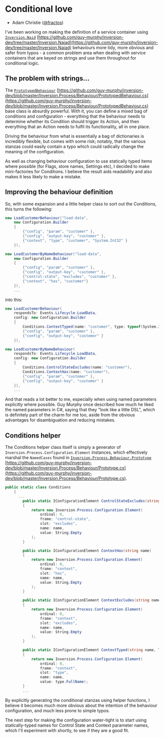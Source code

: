 # Conditional love

- Adam Christie ([@fractos](https://github.com/fractos))

I've been working on making the definition of a service container using [`Inversion.Naid`](https://github.com/guy-murphy/inversion-dev/tree/master/Inversion.Naiad) [https://github.com/guy-murphy/inversion-dev/tree/master/Inversion.Naiad](https://github.com/guy-murphy/inversion-dev/tree/master/Inversion.Naiad) behaviours more tidy, more obvious and safer from typos - a common problem area when dealing with service containers that are keyed on strings and use them throughout for conditional logic.

## The problem with strings...

The [`PrototypedBehaviour`](https://github.com/guy-murphy/inversion-dev/blob/master/Inversion.Process/Behaviour/PrototypedBehaviour.cs) [https://github.com/guy-murphy/inversion-dev/blob/master/Inversion.Process/Behaviour/PrototypedBehaviour.cs](https://github.com/guy-murphy/inversion-dev/blob/master/Inversion.Process/Behaviour/PrototypedBehaviour.cs) base class is absurdly powerful. With it, you can define a mixed bag of conditions and configuration - everything that the behaviour needs to determine whether its Condition should trigger its Action, and then everything that an Action needs to fulfil its functionality, all in one place.

Driving the behaviour from what is essentially a bag of dictionaries is incredibly flexible, but comes with some risk; notably, that the various stanzas could easily contain a typo which could radically change the meaning of the configuration.

As well as changing behaviour configuration to use statically typed items where possible (for Flags, store names, Settings etc), I decided to make mini-factories for Conditions. I believe the result aids readability and also makes it less likely to make a mistake.

## Improving the behaviour definition

So, with some expansion and a little helper class to sort out the Conditions, this turns the following:

```c#
new LoadCustomerBehaviour("load-data",
    new Configuration.Builder
    {
        {"config", "param", "customer" },
        {"config", "output-key", "customer" },
        {"context", "type", "customer", "System.Int32" }
    }),

new LoadCustomerByNameBehaviour("load-data",
    new Configuration.Builder
    {
        {"config", "param", "customer" },
        {"config", "output-key", "customer" },
        {"control-state", "excludes", "customer" },
        {"context", "has", "customer"}
    }),
    ...
```

into this:

```c#
new LoadCustomerBehaviour(
    respondsTo: Events.Lifecycle.LoadData,
    config: new Configuration.Builder
    {
        Conditions.ContextTyped(name: "customer", type: typeof(System.Int32)),
        {"config", "param", "customer" },
        {"config", "output-key", "customer" }
    }),

new LoadCustomerByNameBehaviour(
    respondsTo: Events.Lifecycle.LoadData,
    config: new Configuration.Builder
    {
        Conditions.ControlStateExcludes(name: "customer"),
        Conditions.ContextHas(name: "customer"),
        {"config", "param", "customer" },
        {"config", "output-key", "customer" }
    }),
    ...
```

And that reads a lot better to me, especially when using named parameters explicitly where possible. Guy Murphy once described how much he liked the named parameters in C#, saying that they "look like a little DSL", which is definitely part of the charm for me too, aside from the obvious advantages for disambiguation and reducing mistakes.

## Conditions helper

The Conditions helper class itself is simply a generator of `Inversion.Process.Configuration.Element` instances, which effectively marshal the `NamedCases` found in [`Inversion.Process.Behaviour.Prototype`](https://github.com/guy-murphy/inversion-dev/blob/master/Inversion.Process/Behaviour/Prototype.cs) [https://github.com/guy-murphy/inversion-dev/blob/master/Inversion.Process/Behaviour/Prototype.cs](https://github.com/guy-murphy/inversion-dev/blob/master/Inversion.Process/Behaviour/Prototype.cs).

```c#
public static class Conditions
    {
      ...
        public static IConfigurationElement ControlStateExcludes(string name)
        {
            return new Inversion.Process.Configuration.Element(
                ordinal: 0,
                frame: "control-state",
                slot: "excludes",
                name: name,
                value: String.Empty
            );
        }

        public static IConfigurationElement ContextHas(string name)
        {
            return new Inversion.Process.Configuration.Element(
                ordinal: 0,
                frame: "context",
                slot: "has",
                name: name,
                value: String.Empty
            );
        }

        public static IConfigurationElement ContextExcludes(string name)
        {
            return new Inversion.Process.Configuration.Element(
                ordinal: 0,
                frame: "context",
                slot: "excludes",
                name: name,
                value: String.Empty
            );
        }

        public static IConfigurationElement ContextTyped(string name, Type type)
        {
            return new Inversion.Process.Configuration.Element(
                ordinal: 0,
                frame: "context",
                slot: "type",
                name: name,
                value: type.FullName);
        }
        ...
```

By explicitly generating the conditional stanzas using helper functions, I believe it becomes much more obvious about the intention of the behaviour configuration, and much less prone to simple typos.

The next step for making the configuration water-tight is to start using statically-typed names for Control State and Context parameter names, which I'll experiment with shortly, to see if they are a good fit.
